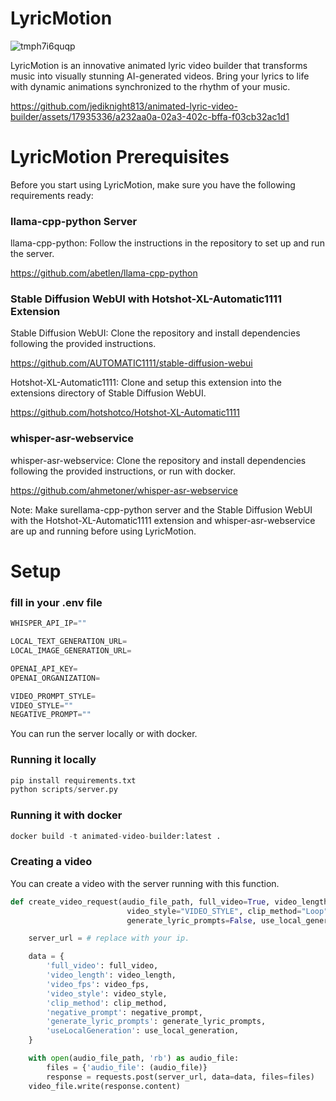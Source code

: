 # LyricMotion
![tmph7i6quqp](https://github.com/jediknight813/animated-lyric-video-builder/assets/17935336/8c2be248-27cb-43e2-9e60-35e63be26845)

LyricMotion is an innovative animated lyric video builder that transforms music into visually stunning AI-generated videos. 
Bring your lyrics to life with dynamic animations synchronized to the rhythm of your music.


https://github.com/jediknight813/animated-lyric-video-builder/assets/17935336/a232aa0a-02a3-402c-bffa-f03cb32ac1d1

# LyricMotion Prerequisites
Before you start using LyricMotion, make sure you have the following requirements ready:

### llama-cpp-python Server
llama-cpp-python: Follow the instructions in the repository to set up and run the server.

https://github.com/abetlen/llama-cpp-python

### Stable Diffusion WebUI with Hotshot-XL-Automatic1111 Extension

Stable Diffusion WebUI: Clone the repository and install dependencies following the provided instructions.

https://github.com/AUTOMATIC1111/stable-diffusion-webui

Hotshot-XL-Automatic1111: Clone and setup this extension into the extensions directory of Stable Diffusion WebUI.

https://github.com/hotshotco/Hotshot-XL-Automatic1111

### whisper-asr-webservice

whisper-asr-webservice: Clone the repository and install dependencies following the provided instructions, or run with docker.

https://github.com/ahmetoner/whisper-asr-webservice

Note: Make surellama-cpp-python server and the Stable Diffusion WebUI with the Hotshot-XL-Automatic1111 extension and whisper-asr-webservice are up and running before using LyricMotion.

# Setup

### fill in your .env file
```python
WHISPER_API_IP=""

LOCAL_TEXT_GENERATION_URL=
LOCAL_IMAGE_GENERATION_URL=

OPENAI_API_KEY=
OPENAI_ORGANIZATION=

VIDEO_PROMPT_STYLE=
VIDEO_STYLE=""
NEGATIVE_PROMPT=""
```

You can run the server locally or with docker.

### Running it locally
```python
pip install requirements.txt
python scripts/server.py
```

### Running it with docker
```python
docker build -t animated-video-builder:latest .
```

### Creating a video

You can create a video with the server running with this function.

```python
def create_video_request(audio_file_path, full_video=True, video_length=8, video_fps=8,
                          video_style="VIDEO_STYLE", clip_method="Loop", negative_prompt="NEGATIVE_PROMPT",
                          generate_lyric_prompts=False, use_local_generation=False, video_file_path="./finished_videos/video.mp4"):

    server_url = # replace with your ip.

    data = {
        'full_video': full_video,
        'video_length': video_length,
        'video_fps': video_fps,
        'video_style': video_style,
        'clip_method': clip_method,
        'negative_prompt': negative_prompt,
        'generate_lyric_prompts': generate_lyric_prompts,
        'useLocalGeneration': use_local_generation,
    }

    with open(audio_file_path, 'rb') as audio_file:
        files = {'audio_file': (audio_file)}
        response = requests.post(server_url, data=data, files=files)
    video_file.write(response.content)
```
